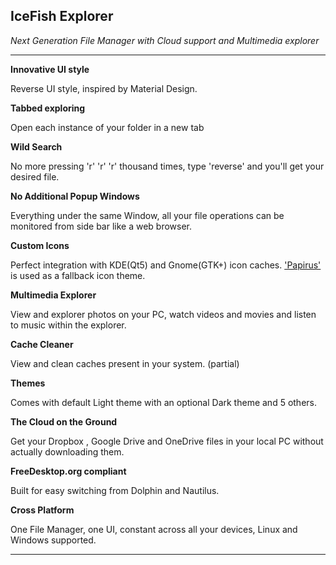 ## IceFish Explorer

*Next Generation File Manager with Cloud support and Multimedia explorer*

---

**Innovative UI style**

Reverse UI style, inspired by Material Design.

**Tabbed exploring**

Open each instance of your folder in a new tab

**Wild Search**

No more pressing 'r' 'r' 'r' thousand times, type 'reverse' and you'll get your desired file.

**No Additional Popup Windows**

Everything under the same Window, all your file operations can be monitored from side bar like a web browser.

**Custom Icons**

Perfect integration with KDE(Qt5) and Gnome(GTK+) icon caches. ['Papirus'](https://github.com/PapirusDevelopmentTeam/papirus-icon-theme) is used as a fallback icon theme.

**Multimedia Explorer**

View and explorer photos on your PC, watch videos and movies and listen to music within the explorer.

**Cache Cleaner**

View and clean caches present in your system. (partial)

**Themes**

Comes with default Light theme with an optional Dark theme and 5 others.

**The Cloud on the Ground**

Get your Dropbox , Google Drive and OneDrive files in your local PC without actually downloading them.

**FreeDesktop.org compliant**

Built for easy switching from Dolphin and Nautilus.

**Cross Platform**

One File Manager, one UI, constant across all your devices, Linux and Windows supported.

---
